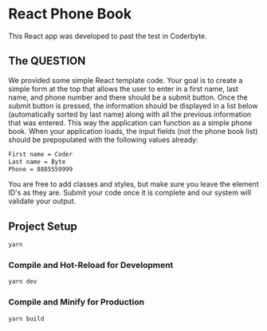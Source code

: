 # React Phone Book

This React app was developed to past the test in Coderbyte.

## The QUESTION

We provided some simple React template code. Your goal is to create a simple form at the top that allows the user to enter in a first name, last name, and phone number and there should be a submit button. Once the submit button is pressed, the information should be displayed in a list below (automatically sorted by last name) along with all the previous information that was entered. This way the application can function as a simple phone book. When your application loads, the input fields (not the phone book list) should be prepopulated with the following values already:

```sh
First name = Coder
Last name = Byte
Phone = 8885559999
```

You are free to add classes and styles, but make sure you leave the element ID's as they are. Submit your code once it is complete and our system will validate your output.

## Project Setup

```sh
yarn
```

### Compile and Hot-Reload for Development

```sh
yarn dev
```

### Compile and Minify for Production

```sh
yarn build
```
